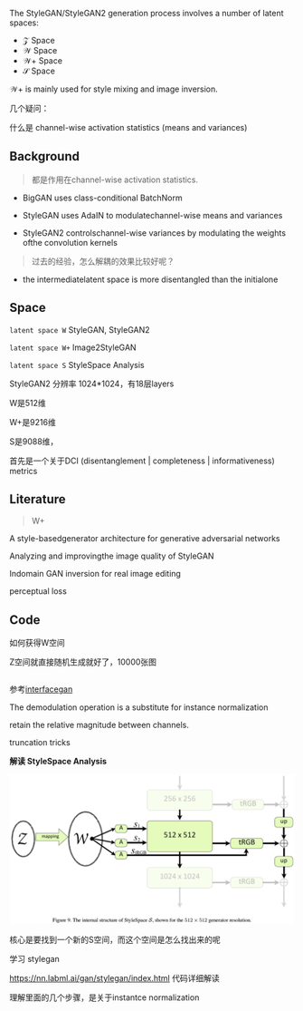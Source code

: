 The StyleGAN/StyleGAN2 generation process involves a number of latent spaces:

- $\mathcal{Z}$ Space
- $\mathcal{W}$ Space
- $\mathcal{W}+$ Space
- $\mathcal{S}$ Space



$\mathcal{W}+$ is mainly used for style mixing and image inversion.





几个疑问：

什么是 channel-wise activation statistics (means and variances)



## Background

> 都是作用在channel-wise activation statistics.

- BigGAN uses class-conditional BatchNorm

- StyleGAN uses AdaIN to modulatechannel-wise means and variances

- StyleGAN2 controlschannel-wise variances by modulating the weights ofthe convolution kernels



> 过去的经验，怎么解耦的效果比较好呢？

- the intermediatelatent space is more disentangled than the initialone



## Space

`latent space W` StyleGAN, StyleGAN2

`latent space W+` Image2StyleGAN

`latent space S` StyleSpace Analysis



StyleGAN2 分辨率 1024*1024，有18层layers

W是512维

W+是9216维

S是9088维，





首先是一个关于DCI (disentanglement | completeness | informativeness) metrics 





## Literature



> W+

A style-basedgenerator architecture for generative adversarial networks

Analyzing and improvingthe image quality of StyleGAN

Indomain GAN inversion for real image editing







perceptual loss







## Code

如何获得W空间



Z空间就直接随机生成就好了，10000张图

```python
```



参考[interfacegan](https://github.com/genforce/interfacegan)





The demodulation operation is a substitute for instance normalization

retain the relative magnitude between channels.

truncation tricks











**解读 StyleSpace Analysis**

<img src="https://raw.githubusercontent.com/yzy1996/Image-Hosting/master/image-20220410163940204.png" alt="image-20220410163940204" style="zoom:50%;" />

核心是要找到一个新的S空间，而这个空间是怎么找出来的呢





学习 stylegan 

https://nn.labml.ai/gan/stylegan/index.html 代码详细解读





理解里面的几个步骤，是关于instantce normalization

